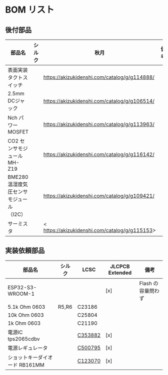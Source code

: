 # BOM リスト

## 後付部品

| 部品名                                   | シルク | 秋月                                             | 備考 |
| ---------------------------------------- | ------ | ------------------------------------------------ | ---- |
| 表面実装タクトスイッチ                   |        | <https://akizukidenshi.com/catalog/g/g114888/>   |      |
| 2.5mm DCジャック                         |        | <https://akizukidenshi.com/catalog/g/g106514/>   |      |
| Nch パワーMOSFET                         |        | <https://akizukidenshi.com/catalog/g/g113963/>   |      |
| CO2 センサモジュール MH-Z19              |        | <https://akizukidenshi.com/catalog/g/g116142/>   |      |
| BME280 温湿度気圧センサモジュール（I2C） |        | <https://akizukidenshi.com/catalog/g/g109421/>   |      |
| サーミスタ                               |        | < <https://akizukidenshi.com/catalog/g/g115153>> |      |

## 実装依頼部品

| 部品名                         | シルク | LCSC                                                                              | JLCPCB Extended | 備考               |
| ------------------------------ | ------ | --------------------------------------------------------------------------------- | --------------- | ------------------ |
| ESP32-S3-WROOM-1               |        |                                                                                   | [x]             | Flash の容量問わず |
| 5.1k Ohm 0603                  | R5,R6  | C23186                                                                            |                 |                    |
| 10k Ohm 0603                   |        | C25804                                                                            |                 |                    |
| 1k Ohm 0603                    |        | C21190                                                                            |                 |                    |
| 電源IC tps2065cdbv             |        | [C353882](https://jlcpcb.com/partdetail/TexasInstruments-TPS2065CDBVR/C353882)    | [x]             |                    |
| 電源レギュレータ               |        | [C500795](https://jlcpcb.com/partdetail/DiodesIncorporated-AP7361C_33E13/C500795) | [x]             |                    |
| ショットキーダイオード RB161MM |        | [C123070](https://jlcpcb.com/partdetail/RohmSemicon-RB161MM20TR/C123070)          | [x]             |                    |
